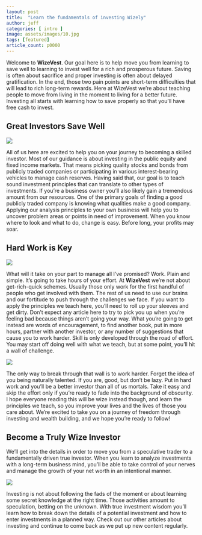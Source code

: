 ```yaml
---
layout: post
title:  "Learn the fundamentals of investing Wizely"
author: jeff
categories: [ intro ]
image: assets/images/10.jpg
tags: [featured]
article_count: p0000
---
```


Welcome to **WizeVest**. Our goal here is to help move you from learning to save well to learning to invest well for a rich and prosperous future. Saving is often about sacrifice and proper investing is often about delayed gratification. In the end, those two pain points are short-term difficulties that will lead to rich long-term rewards. Here at WizeVest we’re about teaching people to move from living in the moment to living for a better future. Investing all starts with learning how to save properly so that you’ll have free cash to invest.

## Great Investors Save Well

<img src="/assets/images/{{ page.article_count }}/1-path-to-investment-success.jpg" class="post_img" />

All of us here are excited to help you on your journey to becoming a skilled investor. Most of our guidance is about investing in the public equity and fixed income markets. That means picking quality stocks and bonds from publicly traded companies or participating in various interest-bearing vehicles to manage cash reserves. Having said that, our goal is to teach sound investment principles that can translate to other types of investments. If you’re a business owner you’ll also likely gain a tremendous amount from our resources. One of the primary goals of finding a good publicly traded company is knowing what qualities make a good company. Applying our analysis principles to your own business will help you to uncover problem areas or points in need of improvement. When you know where to look and what to do, change is easy. Before long, your profits may soar.

## Hard Work is Key

<img src="/assets/images/{{ page.article_count }}/2-work-harder.jpg" class="post_img" />

What will it take on your part to manage all I’ve promised? Work. Plain and simple. It’s going to take hours of your effort. At **WizeVest** we’re not about get-rich-quick schemes. Usually those only work for the first handful of people who get involved with them. The rest of us need to use our brains and our fortitude to push through the challenges we face. If you want to apply the principles we teach here, you’ll need to roll up your sleeves and get dirty. Don’t expect any article here to try to pick you up when you’re feeling bad because things aren’t going your way. What you’re going to get instead are words of encouragement, to find another book, put in more hours, partner with another investor, or any number of suggestions that cause you to work harder. Skill is only developed through the road of effort. You may start off doing well with what we teach, but at some point, you’ll hit a wall of challenge. 

<img src="/assets/images/{{ page.article_count }}/3-brick-wall-challenge.jpg" class="post_img" />

The only way to break through that wall is to work harder. Forget the idea of you being naturally talented. If you are, good, but don’t be lazy. Put in hard work and you’ll be a better investor than all of us mortals. Take it easy and skip the effort only if you’re ready to fade into the background of obscurity. I hope everyone reading this will be wize instead though, and learn the principles we teach, so you improve your lives and the lives of those you care about. We’re excited to take you on a journey of freedom through investing and wealth building, and we hope you’re ready to follow!

## Become a Truly Wize Investor
We’ll get into the details in order to move you from a speculative trader to a fundamentally driven true investor. When you learn to analyze investments with a long-term business mind, you’ll be able to take control of your nerves and manage the growth of your net worth in an intentional manner.

<img src="/assets/images/{{ page.article_count }}/4-pet-rock-fad.jpg" class="post_img" />

Investing is not about following the fads of the moment or about learning some secret knowledge at the right time. Those activities amount to speculation, betting on the unknown. With true investment wisdom you’ll learn how to break down the details of a potential investment and how to enter investments in a planned way. Check out our other articles about investing and continue to come back as we put up new content regularly.